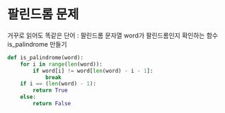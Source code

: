 # 팔린드롬 문제

거꾸로 읽어도 똑같은 단어 : 팔린드롬
문자열 word가 팔린드롬인지 확인하는 함수 is_palindrome 만들기

```python
def is_palindrome(word):
    for i in range(len(word)):
        if word[i] != word[len(word) - i - 1]:
            break
    if i == (len(word) - 1):
        return True
    else:
        return False
```